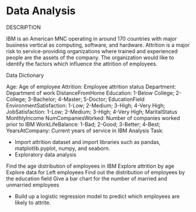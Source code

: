 # Data Analysis
DESCRIPTION

IBM is an American MNC operating in around 170 countries with major business vertical as computing, software, and hardware.
Attrition is a major risk to service-providing organizations where trained and experienced people are the assets of the company. The organization would like to identify the factors which influence the attrition of employees.

Data Dictionary

Age: Age of employee
Attrition: Employee attrition status
Department: Department of work
DistanceFromHome
Education: 1-Below College; 2- College; 3-Bachelor; 4-Master; 5-Doctor;
EducationField
EnvironmentSatisfaction: 1-Low; 2-Medium; 3-High; 4-Very High;
JobSatisfaction: 1-Low; 2-Medium; 3-High; 4-Very High;
MaritalStatus
MonthlyIncome
NumCompaniesWorked: Number of companies worked prior to IBM
WorkLifeBalance: 1-Bad; 2-Good; 3-Better; 4-Best;
YearsAtCompany: Current years of service in IBM
Analysis Task:
- Import attrition dataset and import libraries such as pandas, matplotlib.pyplot, numpy, and seaborn.
- Exploratory data analysis

Find the age distribution of employees in IBM
Explore attrition by age
Explore data for Left employees
Find out the distribution of employees by the education field
Give a bar chart for the number of married and unmarried employees
- Build up a logistic regression model to predict which employees are likely to attrite.
